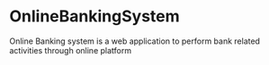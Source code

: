 # OnlineBankingSystem
Online Banking system is a web application to perform bank related activities through online platform

